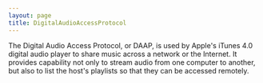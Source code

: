 ```yaml
---
layout: page
title: DigitalAudioAccessProtocol
---
```


The Digital Audio Access Protocol, or DAAP, is used by Apple's  iTunes 4.0 digital audio player to share music across a network  or the Internet. It provides capability not only to stream audio  from one computer to another, but also to list the host's playlists  so that they can be accessed remotely.

